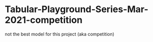 # Tabular-Playground-Series-Mar-2021-competition
not the best model for this project (aka competition)
